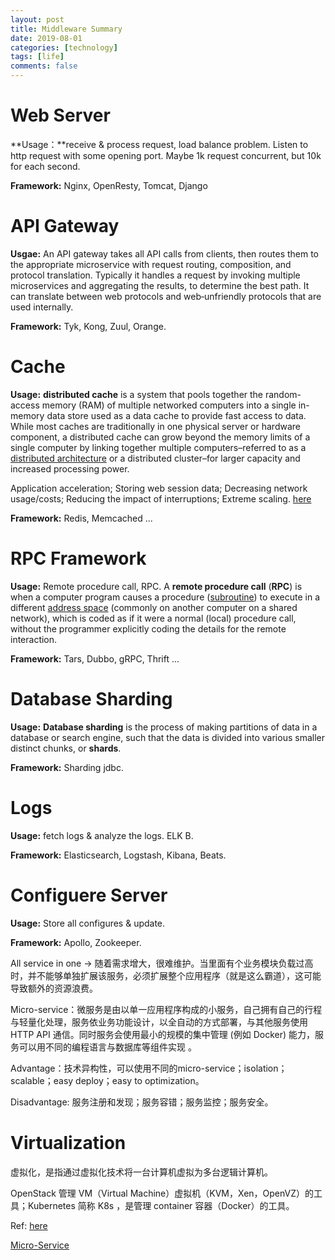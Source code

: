 ```yaml
---
layout: post
title: Middleware Summary
date: 2019-08-01
categories: [technology]
tags: [life]
comments: false
---
```




# Web Server

**Usage：**receive & process request, load balance problem. Listen to http request with some opening port. Maybe 1k request concurrent, but 10k for each second.

**Framework:** Nginx, OpenResty, Tomcat, Django



# API Gateway

**Usgae:** An API gateway takes all API calls from clients, then routes them to the appropriate microservice with request routing, composition, and protocol translation. Typically it handles a request by invoking multiple microservices and aggregating the results, to determine the best path. It can translate between web protocols and web‑unfriendly protocols that are used internally. 

**Framework:**  Tyk, Kong, Zuul, Orange.



# Cache 

**Usage:** **distributed cache** is a system that pools together the random-access memory (RAM) of multiple networked computers into a single in-memory data store used as a data cache to provide fast access to data. While most caches are traditionally in one physical server or hardware component, a distributed cache can grow beyond the memory limits of a single computer by linking together multiple computers–referred to as a [distributed architecture](https://hazelcast.com/glossary/distributed-computing/) or a distributed cluster–for larger capacity and increased processing power. 

Application acceleration; Storing web session data; Decreasing network usage/costs; Reducing the impact of interruptions; Extreme scaling. [here](https://hazelcast.com/glossary/distributed-cache/) 

**Framework:**  Redis, Memcached ...



# RPC Framework

**Usage:** Remote procedure call, RPC. A **remote procedure call** (**RPC**) is when a computer program causes a procedure ([subroutine](https://en.wikipedia.org/wiki/Subroutine#:~:text=In_computer_programming,_a_subroutine,particular_task_should_be_performed.)) to execute in a different [address space](https://en.wikipedia.org/wiki/Address_space) (commonly on another computer on a shared network), which is coded as if it were a normal (local) procedure call, without the programmer explicitly coding the details for the remote interaction.

**Framework:** Tars, Dubbo, gRPC, Thrift ...



# Database Sharding

**Usage:** **Database sharding** is the process of making partitions of data in a database or search engine, such that the data is divided into various smaller distinct chunks, or **shards**.

**Framework:** Sharding jdbc.



# Logs

**Usage:** fetch logs & analyze the logs. ELK B. 

**Framework:** Elasticsearch, Logstash, Kibana, Beats.



# Configuere Server

**Usage:** Store all configures & update.

**Framework:** Apollo, Zookeeper.



All service in one -> 随着需求增大，很难维护。当里面有个业务模块负载过高时，并不能够单独扩展该服务，必须扩展整个应用程序（就是这么霸道），这可能导致额外的资源浪费。

Micro-service：微服务是由以单一应用程序构成的小服务，自己拥有自己的行程与轻量化处理，服务依业务功能设计，以全自动的方式部署，与其他服务使用 HTTP API 通信。同时服务会使用最小的规模的集中管理 (例如 Docker) 能力，服务可以用不同的编程语言与数据库等组件实现 。

Advantage：技术异构性，可以使用不同的micro-service；isolation；scalable；easy deploy；easy to optimization。

Disadvantage: 服务注册和发现；服务容错；服务监控；服务安全。



# Virtualization

虚拟化，是指通过虚拟化技术将一台计算机虚拟为多台逻辑计算机。



OpenStack 管理 VM（Virtual Machine）虚拟机（KVM，Xen，OpenVZ）的工具；Kubernetes 简称 K8s ，是管理 container 容器（Docker）的工具。





Ref: [here](https://www.zhihu.com/question/24952874)

[Micro-Service](https://mp.weixin.qq.com/s/avX_QOftWNHNfY3bqBzS9Q)

